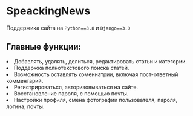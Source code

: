 # SpeackingNews
Поддержика сайта на `Python==3.8` и `Django==3.0`
## Главные функции: ##
<li> Добавлять, удалять, делиться, редактировать статьи и категории.
<li> Поддержка полнотекстового поиска статей.
<li> Возможность оставлять коменнатрии, включая пост-ответный комментарий.
<li> Регистрироваться, авторизовываться на сайте.
<li> Восстановление пароля, с помощью почты.
<li> Настройки профиля, смена фотографии пользователя, пароля, логина, почты.
